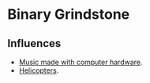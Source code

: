 # Binary Grindstone

## Influences

* [Music made with computer hardware](http://www.youtube.com/user/Gigawipf?feature=watch).
* [Helicopters](https://www.google.co.uk/search?q=helicopter&client=ubuntu-browser&source=lnms&tbm=isch&sa=X&ei=0l72UoWZG5ORhQfQ7IGoAQ&ved=0CAkQ_AUoAQ&biw=1517&bih=758&dpr=0.9).


